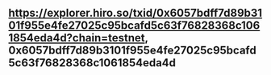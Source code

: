 ## https://explorer.hiro.so/txid/0x6057bdff7d89b3101f955e4fe27025c95bcafd5c63f76828368c1061854eda4d?chain=testnet, 0x6057bdff7d89b3101f955e4fe27025c95bcafd5c63f76828368c1061854eda4d